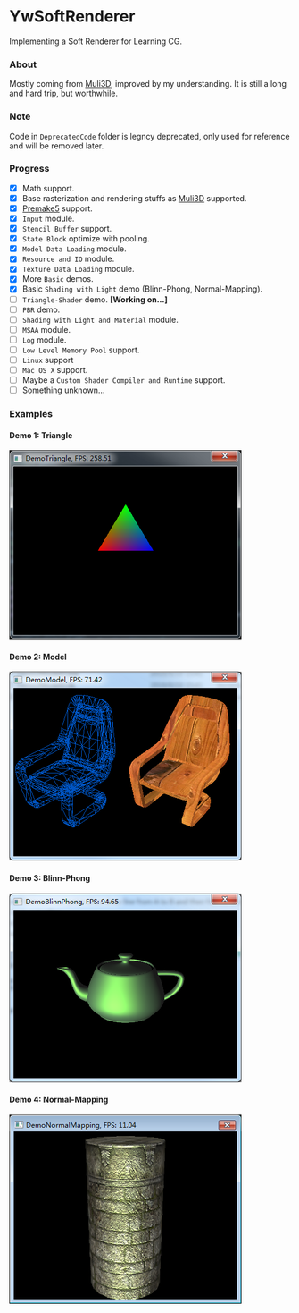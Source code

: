 # YwSoftRenderer
Implementing a Soft Renderer for Learning CG.

### About
Mostly coming from [Muli3D](http://muli3d.sourceforge.net/), improved by my understanding. It is still a long and hard trip, but worthwhile.

### Note
Code in `DeprecatedCode` folder is legncy deprecated, only used for reference and will be removed later.

### Progress
- [x] Math support.
- [x] Base rasterization and rendering stuffs as [Muli3D](http://muli3d.sourceforge.net/) supported.
- [x] [Premake5](https://premake.github.io/) support.
- [x] `Input` module.
- [x] `Stencil Buffer` support.
- [x] `State Block` optimize with pooling.
- [x] `Model Data Loading` module.
- [x] `Resource and IO` module.
- [x] `Texture Data Loading` module.
- [x] More `Basic` demos.
- [x] Basic `Shading with Light` demo (Blinn-Phong, Normal-Mapping).
- [ ] `Triangle-Shader` demo. **[Working on...]**
- [ ] `PBR` demo.
- [ ] `Shading with Light and Material` module.
- [ ] `MSAA` module.
- [ ] `Log` module.
- [ ] `Low Level Memory Pool` support.
- [ ] `Linux` support
- [ ] `Mac OS X` support.
- [ ] Maybe a `Custom Shader Compiler and Runtime` support.
- [ ] Something unknown...

### Examples

#### Demo 1: Triangle
![Demo 1 Triangle](Demo1Triangle/Demo1Triangle.png)

#### Demo 2: Model
![Demo 2 Model](Demo2Model/Demo2Model.png)

#### Demo 3: Blinn-Phong
![Demo 3 Blinn-Phong](Demo3BlinnPhong/Demo3BlinnPhong.png)

#### Demo 4: Normal-Mapping
![Demo 4 Normal-Mapping](Demo4NormalMapping/Demo4NormalMapping.png)
